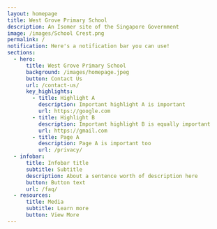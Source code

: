 ```yaml
---
layout: homepage
title: West Grove Primary School
description: An Isomer site of the Singapore Government
image: /images/School Crest.png
permalink: /
notification: Here's a notification bar you can use!
sections:
  - hero:
      title: West Grove Primary School
      background: /images/homepage.jpeg
      button: Contact Us
      url: /contact-us/
      key_highlights:
        - title: Highlight A
          description: Important highlight A is important
          url: https://google.com
        - title: Highlight B
          description: Important highlight B is equally important
          url: https://gmail.com
        - title: Page A
          description: Page A is important too
          url: /privacy/
  - infobar:
      title: Infobar title
      subtitle: Subtitle
      description: About a sentence worth of description here
      button: Button text
      url: /faq/
  - resources:
      title: Media
      subtitle: Learn more
      button: View More
---
```

